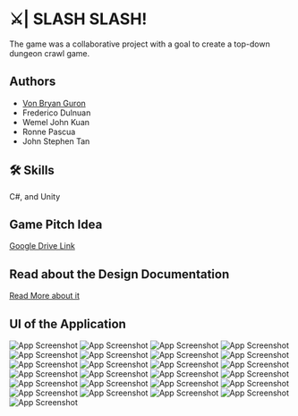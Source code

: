 

# ⚔️| SLASH SLASH!
The game was a collaborative project with a goal to create a top-down dungeon crawl game.
## Authors

- [Von Bryan Guron](https://github.com/VB-Guron)
- Frederico Dulnuan
- Wemel John Kuan
- Ronne Pascua
- John Stephen Tan





## 🛠 Skills
C#, and Unity
## Game Pitch Idea
[Google Drive Link](https://drive.google.com/open?id=1YAAXB7KU1cdjC_dnxb7N53-K7ZU5gjcQ&authuser=vonbryan.guron.cics%40ust.edu.ph&usp=drive_fs)

## Read about the Design Documentation
[Read More about it](https://github.com/VB-Guron/Slash-Slash/files/10387731/Design.Documentation.pdf)


## UI of the Application

![App Screenshot](https://github.com/VB-Guron/Slash-Slash/blob/master/Assets/Screenshot/001.jpg)
![App Screenshot](https://github.com/VB-Guron/Slash-Slash/blob/master/Assets/Screenshot/002.jpg)
![App Screenshot](https://github.com/VB-Guron/Slash-Slash/blob/master/Assets/Screenshot/003.jpg)
![App Screenshot](https://github.com/VB-Guron/Slash-Slash/blob/master/Assets/Screenshot/004.jpg)
![App Screenshot](https://github.com/VB-Guron/Slash-Slash/blob/master/Assets/Screenshot/005.jpg)
![App Screenshot](https://github.com/VB-Guron/Slash-Slash/blob/master/Assets/Screenshot/006.jpg)
![App Screenshot](https://github.com/VB-Guron/Slash-Slash/blob/master/Assets/Screenshot/007.jpg)
![App Screenshot](https://github.com/VB-Guron/Slash-Slash/blob/master/Assets/Screenshot/008.jpg)
![App Screenshot](https://github.com/VB-Guron/Slash-Slash/blob/master/Assets/Screenshot/009.jpg)
![App Screenshot](https://github.com/VB-Guron/Slash-Slash/blob/master/Assets/Screenshot/010.jpg)
![App Screenshot](https://github.com/VB-Guron/Slash-Slash/blob/master/Assets/Screenshot/011.jpg)
![App Screenshot](https://github.com/VB-Guron/Slash-Slash/blob/master/Assets/Screenshot/012.jpg)
![App Screenshot](https://github.com/VB-Guron/Slash-Slash/blob/master/Assets/Screenshot/013.jpg)
![App Screenshot](https://github.com/VB-Guron/Slash-Slash/blob/master/Assets/Screenshot/014.jpg)
![App Screenshot](https://github.com/VB-Guron/Slash-Slash/blob/master/Assets/Screenshot/015.jpg)
![App Screenshot](https://github.com/VB-Guron/Slash-Slash/blob/master/Assets/Screenshot/016.jpg)
![App Screenshot](https://github.com/VB-Guron/Slash-Slash/blob/master/Assets/Screenshot/017.jpg)
![App Screenshot](https://github.com/VB-Guron/Slash-Slash/blob/master/Assets/Screenshot/018.jpg)
![App Screenshot](https://github.com/VB-Guron/Slash-Slash/blob/master/Assets/Screenshot/019.jpg)
![App Screenshot](https://github.com/VB-Guron/Slash-Slash/blob/master/Assets/Screenshot/020.jpg)
![App Screenshot](https://github.com/VB-Guron/Slash-Slash/blob/master/Assets/Screenshot/021.jpg)
![App Screenshot](https://github.com/VB-Guron/Slash-Slash/blob/master/Assets/Screenshot/022.jpg)
![App Screenshot](https://github.com/VB-Guron/Slash-Slash/blob/master/Assets/Screenshot/023.jpg)
![App Screenshot](https://github.com/VB-Guron/Slash-Slash/blob/master/Assets/Screenshot/024.jpg)
![App Screenshot](https://github.com/VB-Guron/Slash-Slash/blob/master/Assets/Screenshot/025.jpg)
